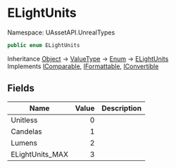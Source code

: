 # ELightUnits

Namespace: UAssetAPI.UnrealTypes

```csharp
public enum ELightUnits
```

Inheritance [Object](https://docs.microsoft.com/en-us/dotnet/api/system.object) → [ValueType](https://docs.microsoft.com/en-us/dotnet/api/system.valuetype) → [Enum](https://docs.microsoft.com/en-us/dotnet/api/system.enum) → [ELightUnits](./uassetapi.unrealtypes.elightunits.md)<br>
Implements [IComparable](https://docs.microsoft.com/en-us/dotnet/api/system.icomparable), [IFormattable](https://docs.microsoft.com/en-us/dotnet/api/system.iformattable), [IConvertible](https://docs.microsoft.com/en-us/dotnet/api/system.iconvertible)

## Fields

| Name | Value | Description |
| --- | --: | --- |
| Unitless | 0 |  |
| Candelas | 1 |  |
| Lumens | 2 |  |
| ELightUnits_MAX | 3 |  |
